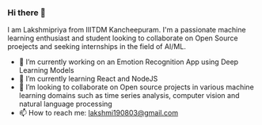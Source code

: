 ### Hi there 👋

I am Lakshmipriya from IIITDM Kancheepuram. I'm a passionate machine learning enthusiast and student looking to collaborate on Open Source proejects and seeking internships in the field of AI/ML.

- 🔭 I’m currently working on an Emotion Recognition App using Deep Learning Models
- 🌱 I’m currently learning React and NodeJS
- 👯 I’m looking to collaborate on Open source projects in various machine learning domains such as time series analysis, computer vision and natural language processing
- 📫 How to reach me: lakshmi190803@gmail.com 

<!--
**lakshmipriya-ragupathi/lakshmipriya-ragupathi** is a ✨ _special_ ✨ repository because its `README.md` (this file) appears on your GitHub profile.

Here are some ideas to get you started:

- 🔭 I’m currently working on ...
- 🌱 I’m currently learning ...
- 👯 I’m looking to collaborate on ...
- 🤔 I’m looking for help with ...
- 💬 Ask me about ...
- 📫 How to reach me: ...
- 😄 Pronouns: ...
- ⚡ Fun fact: ...
-->
